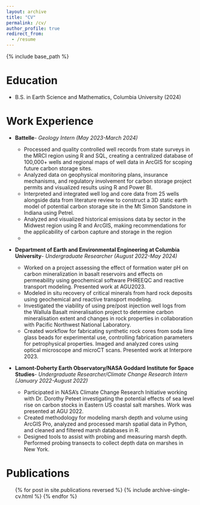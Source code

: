 ```yaml
---
layout: archive
title: "CV"
permalink: /cv/
author_profile: true
redirect_from:
  - /resume
---
```


{% include base_path %}

Education
======
* B.S. in Earth Science and Mathematics, Columbia University (2024)

Work Experience
======
* **Battelle**- *Geology Intern (May 2023-March 2024)*
  * Processed and quality controlled well records from state surveys in the MRCI region using R and SQL, creating a centralized database of 100,000+ wells and regional maps of well data in ArcGIS for scoping future carbon storage sites.
  * Analyzed data on geophysical monitoring plans, insurance mechanisms, and regulatory involvement for carbon storage project permits and visualized results using R and Power BI.
  * Interpreted and integrated well log and core data from 25 wells alongside data from literature review to construct a 3D static earth model of potential carbon storage site in the Mt Simon Sandstone in Indiana using Petrel.
  * Analyzed and visualized historical emissions data by sector in the Midwest region using R and ArcGIS, making recommendations for the applicability of carbon capture and storage in the region
  * 
* **Department of Earth and Environmental Engineering at Columbia University**- *Undergraduate Researcher (August 2022-May 2024)*
  * Worked on a project assessing the effect of formation water pH on carbon mineralization in basalt reservoirs and effects on permeability using geochemical software PHREEQC and reactive transport modeling. Presented work at AGU2023.
  * Modeled in situ recovery of critical minerals from hard rock deposits using geochemical and reactive transport modeling.
  * Investigated the viability of using pre/post injection well logs from the Wallula Basalt mineralisation project to determine carbon mineralisation extent and changes in rock properties in collaboration with Pacific Northwest National Laboratory.
  * Created workflow for fabricating synthetic rock cores from soda lime glass beads for experimental use, controlling fabrication parameters for petrophysical properties. Imaged and analyzed cores using optical microscope and microCT scans. Presented work at Interpore 2023.

* **Lamont-Doherty Earth Observatory/NASA Goddard Institute for Space Studies**- *Undergraduate Researcher/Climate Change Research Intern (January 2022-August 2022)*
  * Participated in NASA’s Climate Change Research Initiative working with Dr. Dorothy Peteet investigating the potential effects of sea level rise on carbon stocks in Eastern US coastal salt marshes. Work was presented at AGU 2022.
  * Created methodology for modeling marsh depth and volume using ArcGIS Pro, analyzed and processed marsh spatial data in Python, and cleaned and filtered marsh databases in R.
  * Designed tools to assist with probing and measuring marsh depth. Performed probing transects to collect depth data on marshes in New York.

Publications
======
  <ul>{% for post in site.publications reversed %}
    {% include archive-single-cv.html %}
  {% endfor %}</ul>
